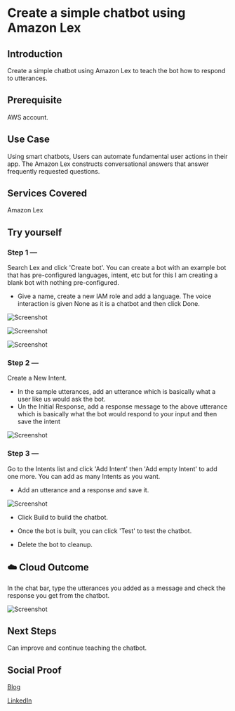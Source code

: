 # Create a simple chatbot using Amazon Lex

## Introduction

Create a simple chatbot using Amazon Lex to teach the bot how to respond to utterances.

## Prerequisite

AWS account.
## Use Case

Using smart chatbots, Users can automate fundamental user actions in their app. The Amazon Lex constructs conversational answers that answer frequently requested questions.

## Services Covered

Amazon Lex

## Try yourself

### Step 1 —
Search Lex and click 'Create bot'. You can create a bot with an example bot that has pre-configured languages, intent, etc but for this I am creating a blank bot with nothing pre-configured.
- Give a name, create a new IAM role and add a language. The voice interaction is given None as it is a chatbot and then click Done.

![Screenshot](https://github.com/aaditunni/100DaysOfCloud/blob/main/Journey/008/day8.JPG)

![Screenshot](https://github.com/aaditunni/100DaysOfCloud/blob/main/Journey/008/day8.2.JPG)

![Screenshot](https://github.com/aaditunni/100DaysOfCloud/blob/main/Journey/008/day8.1.JPG)

### Step 2 — 
Create a New Intent.
- In the sample utterances, add an utterance which is basically what a user like us would ask the bot.
- Un the Initial Response, add a response message to the above utterance which is basically what the bot would respond to your input and then save the intent

![Screenshot](https://github.com/aaditunni/100DaysOfCloud/blob/main/Journey/008/day8.3.JPG)

### Step 3 — 
Go to the Intents list and click 'Add Intent' then 'Add empty Intent' to add one more. You can add as many Intents as you want.
- Add an utterance and a response and save it.

![Screenshot](https://github.com/aaditunni/100DaysOfCloud/blob/main/Journey/008/day8.4.JPG)

- Click Build to build the chatbot.
- Once the bot is built, you can click 'Test' to test the chatbot.

- Delete the bot to cleanup.

## ☁️ Cloud Outcome
In the chat bar, type the utterances you added as a message and check the response you get from the chatbot.

![Screenshot](https://github.com/aaditunni/100DaysOfCloud/blob/main/Journey/008/day8.5.JPG)

## Next Steps

Can improve and continue teaching the chatbot.

## Social Proof

[Blog](https://dev.to/aaditunni/create-a-simple-chatbot-using-amazon-lex-4pfm)

[LinkedIn](https://www.linkedin.com/posts/aaditunni_100daysofcloud-aws-cloud-activity-7017795364615270400-3Vn7?utm_source=share&utm_medium=member_desktop)
